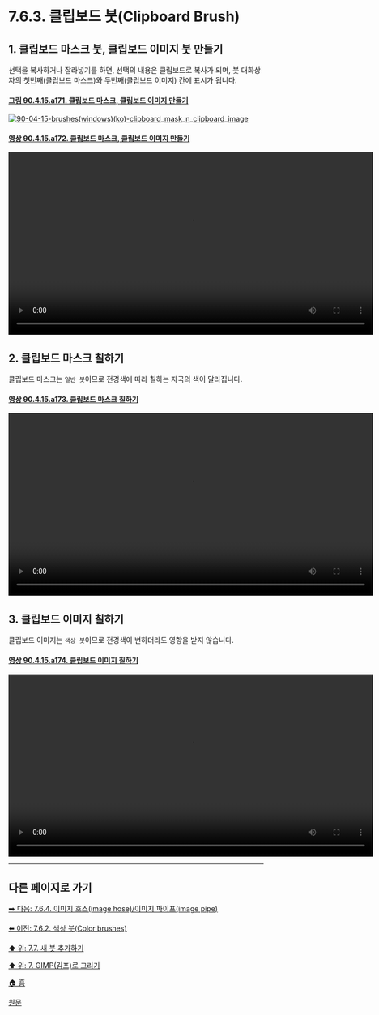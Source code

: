 # 7.6.3. 클립보드 붓(Clipboard Brush)
## 1. 클립보드 마스크 붓, 클립보드 이미지 붓 만들기
선택을 복사하거나 잘라넣기를 하면, 선택의 내용은 클립보드로 복사가 되며, 붓 대화상자의 첫번째(클립보드 마스크)와 두번째(클립보드 이미지) 칸에 표시가 됩니다.

#### [그림 90.4.15.a171. 클립보드 마스크, 클립보드 이미지 만들기](https://wonder13662.github.io/gimp/2.10.36_ko/90-04-15-brushes.html#%EA%B7%B8%EB%A6%BC-90415a171-%ED%81%B4%EB%A6%BD%EB%B3%B4%EB%93%9C-%EB%A7%88%EC%8A%A4%ED%81%AC-%ED%81%B4%EB%A6%BD%EB%B3%B4%EB%93%9C-%EC%9D%B4%EB%AF%B8%EC%A7%80-%EB%A7%8C%EB%93%A4%EA%B8%B0)
[![90-04-15-brushes(windows)(ko)-clipboard_mask_n_clipboard_image](https://github.com/wonder13662/gimp/assets/15767104/302a8b30-c573-4bc4-b512-08e93d821f87)](https://wonder13662.github.io/gimp/2.10.36_ko/90-04-15-brushes.html#%EA%B7%B8%EB%A6%BC-90415a171-%ED%81%B4%EB%A6%BD%EB%B3%B4%EB%93%9C-%EB%A7%88%EC%8A%A4%ED%81%AC-%ED%81%B4%EB%A6%BD%EB%B3%B4%EB%93%9C-%EC%9D%B4%EB%AF%B8%EC%A7%80-%EB%A7%8C%EB%93%A4%EA%B8%B0)

#### [영상 90.4.15.a172. 클립보드 마스크, 클립보드 이미지 만들기](https://wonder13662.github.io/gimp/2.10.36_ko/90-04-15-brushes.html#%EC%98%81%EC%83%81-90415a172-%ED%81%B4%EB%A6%BD%EB%B3%B4%EB%93%9C-%EB%A7%88%EC%8A%A4%ED%81%AC-%ED%81%B4%EB%A6%BD%EB%B3%B4%EB%93%9C-%EC%9D%B4%EB%AF%B8%EC%A7%80-%EB%A7%8C%EB%93%A4%EA%B8%B0)
<video controls="controls" width="720" src="https://github.com/wonder13662/gimp/assets/15767104/eb75db8d-7c74-40a2-a398-26c67299874c"></video>

## 2. 클립보드 마스크 칠하기
클립보드 마스크는 `일반 붓`이므로 전경색에 따라 칠하는 자국의 색이 달라집니다.

#### [영상 90.4.15.a173. 클립보드 마스크 칠하기](https://wonder13662.github.io/gimp/2.10.36_ko/90-04-15-brushes.html#%EC%98%81%EC%83%81-90415a173-%ED%81%B4%EB%A6%BD%EB%B3%B4%EB%93%9C-%EB%A7%88%EC%8A%A4%ED%81%AC-%EC%B9%A0%ED%95%98%EA%B8%B0)
<video controls="controls" width="720" src="https://github.com/wonder13662/gimp/assets/15767104/7e116df4-d25e-48bc-8465-16d10da6b676"></video>

## 3. 클립보드 이미지 칠하기
클립보드 이미지는 `색상 붓`이므로 전경색이 변하더라도 영향을 받지 않습니다.

#### [영상 90.4.15.a174. 클립보드 이미지 칠하기](https://wonder13662.github.io/gimp/2.10.36_ko/90-04-15-brushes.html#%EC%98%81%EC%83%81-90415a174-%ED%81%B4%EB%A6%BD%EB%B3%B4%EB%93%9C-%EC%9D%B4%EB%AF%B8%EC%A7%80-%EC%B9%A0%ED%95%98%EA%B8%B0)
<video controls="controls" width="720" src="https://github.com/wonder13662/gimp/assets/15767104/ff7726fb-79f6-46ff-a98a-10b13f4763a1"></video>

***

## 다른 페이지로 가기
[➡️ 다음: 7.6.4. 이미지 호스(image hose)/이미지 파이프(image pipe)](./07-06-brushesx-04-gih_brush.md)

[⬅️ 이전: 7.6.2. 색상 붓(Color brushes)](./07-06-brushesx-02-color_brush.md)

[⬆️ 위: 7.7. 새 붓 추가하기](./07-07-adding-new-brushes.md)

[⬆️ 위: 7. GIMP(김프)로 그리기](./07-00-painting-with-gimp.md)

[🏠 홈](./00-home.md)

[원문](https://docs.gimp.org/2.10/ko/gimp-concepts-brushes.html)
